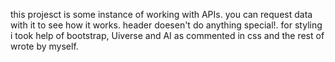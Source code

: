 this projesct is some instance of working with APIs.
you can request data with it to see how it works.
header doesen't do anything special!.
for styling i took help of bootstrap, Uiverse and AI as commented in css and the rest of wrote by myself.

